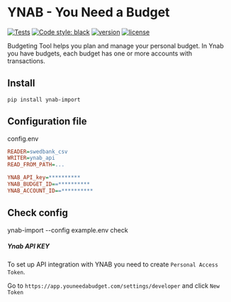 # YNAB - You Need a Budget

[![Tests](https://github.com/demonno/ynab-import/workflows/Test%20Suite/badge.svg)](https://github.com/demonno/ynab-import/actions)
[![Code style: black](https://img.shields.io/badge/code%20style-black-000000.svg)](https://github.com/psf/black)
[![version](https://img.shields.io/pypi/v/ynab-import.svg)](https://pypi.org/project/ynab-import/)
[![license](https://img.shields.io/pypi/l/ynab-import)](https://github.com/demonno/ynab-import/blob/master/LICENSE)

Budgeting Tool helps you plan and manage your personal budget.
In Ynab you have budgets, each budget has one or more accounts with transactions.

## Install

    pip install ynab-import

## Configuration file
config.env

```ini
READER=swedbank_csv
WRITER=ynab_api
READ_FROM_PATH=...

YNAB_API_key=**********
YNAB_BUDGET_ID==**********
YNAB_ACCOUNT_ID==**********
```

## Check config

   ynab-import --config example.env check


##### Ynab API KEY
To set up API integration with YNAB you need to create `Personal Access Token`.

Go to `https://app.youneedabudget.com/settings/developer` and click `New Token`
